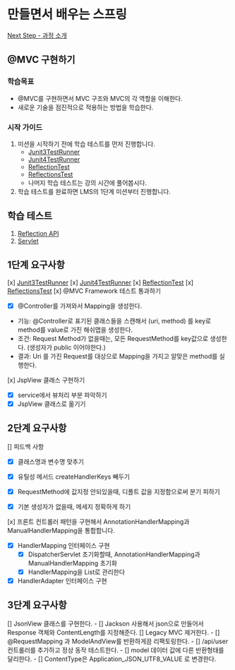 # 만들면서 배우는 스프링
[Next Step - 과정 소개](https://edu.nextstep.camp/c/4YUvqn9V)

## @MVC 구현하기

### 학습목표
- @MVC를 구현하면서 MVC 구조와 MVC의 각 역할을 이해한다.
- 새로운 기술을 점진적으로 적용하는 방법을 학습한다.

### 시작 가이드
1. 미션을 시작하기 전에 학습 테스트를 먼저 진행합니다.
    - [Junit3TestRunner](study/src/test/java/reflection/Junit3TestRunner.java)
    - [Junit4TestRunner](study/src/test/java/reflection/Junit4TestRunner.java)
    - [ReflectionTest](study/src/test/java/reflection/ReflectionTest.java)
    - [ReflectionsTest](study/src/test/java/reflection/ReflectionsTest.java)
    - 나머지 학습 테스트는 강의 시간에 풀어봅시다.
2. 학습 테스트를 완료하면 LMS의 1단계 미션부터 진행합니다.

## 학습 테스트
1. [Reflection API](study/src/test/java/reflection)
2. [Servlet](study/src/test/java/servlet)

## 1단계 요구사항

[x] [Junit3TestRunner](study/src/test/java/reflection/Junit3TestRunner.java)
[x] [Junit4TestRunner](study/src/test/java/reflection/Junit4TestRunner.java)
[x] [ReflectionTest](study/src/test/java/reflection/ReflectionTest.java)
[x] [ReflectionsTest](study/src/test/java/reflection/ReflectionsTest.java)
[x] @MVC Framework 테스트 통과하기
  - [x] @Controller를 가져와서 Mapping을 생성한다.
   - 기능: @Controller로 표기된 클래스들을 스캔해서 (uri, method) 를 key로 method를 value로 가진 해쉬맵을 생성한다.
   - 조건: Request Method가 없을때는, 모든 RequestMethod를 key값으로 생성한다. (생성자가 public 이어야한다.) 
   - 결과: Uri 를 가진 Request를 대상으로 Mapping을 가지고 알맞은 method를 실행한다.

[x] JspView 클래스 구현하기
   - [x] service에서 뷰처리 부분 파악하기
   - [x] JspView 클래스로 옮기기

## 2단계 요구사항
[] 피드백 사항
- [x] 클래스명과 변수명 맞추기
- [x] 유틸성 메서드 createHandlerKeys 빼두기
- [x] RequestMethod에 값지정 안되있을때, 디폴트 값을 지정함으로써 분기 피하기
- [x] 기본 생성자가 없을때, 메세지 정확하게 하기


[x] 프론트 컨트롤러 패턴을 구현해서 AnnotationHandlerMapping과 ManualHandlerMapping을 통합합니다.
- [x] HandlerMapping 인터페이스 구현
  - [x] DispatcherServlet 초기화할때, AnnotationHandlerMapping과 ManualHandlerMapping 초기화
  - [x] HandlerMapping을 List로 관리한다
- [x] HandlerAdapter 인터페이스 구현

## 3단계 요구사항

[] JsonView 클래스를 구현한다.
    - [] Jackson 사용해서 json으로 만들어서 Response 객체와 ContentLength를 지정해준다.
[] Legacy MVC 제거한다.
    - [] @RequestMapping 과 ModelAndView를 반환하게끔 리팩토링한다.
    - [] /api/user 컨트롤러를 추가하고 정상 동작 테스트한다.
    - [] model 데이터 값에 다른 반환형태를 달리한다.
    - [] ContentType은 Application_JSON_UTF8_VALUE 로 변경한다.
